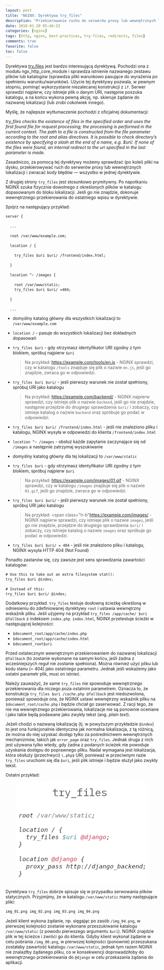 ```yaml
---
layout: post
title: "NGINX: Dyrektywa try_files"
description: "Przekierowanie ruchu do serwerów proxy lub wewnętrznych lokalizacji oraz zwracanie kodów błędów - wszystko za pomocą try_files."
date: 2018-01-20 05:44:23
categories: [nginx]
tags: [http, nginx, best-practices, try-files, redirects, files]
comments: true
favorite: false
toc: false
---
```


Dyrektywa [try_files](http://nginx.org/en/docs/http/ngx_http_core_module.html#try_files) jest bardzo interesującą dyrektywą. Pochodzi ona z modułu <span class="h-b">ngx_http_core_module</span> i sprawdza istnienie nazwanego zestawu plików lub katalogów (sprawdza pliki warunkowo pasujące do wyrażenia po spełnieniu warunku/warunków). Użycie tej dyrektywy pozwala, w pewnym stopniu, pominąć wykorzystanie niezalecanej konstrukcji z `if`. Serwer sprawdzi najpierw, czy istnieje plik o danym URI, następnie poszuka katalogu, a na końcu wykona pewną akcję, np. skieruje żądanie do nazwanej lokalizacji (lub zrobi cokolwiek innego).

Myślę, że najlepsze wytłumaczenie pochodzi z oficjalnej dokumentacji:

<p class="ext">
  <em>
    try_files checks the existence of files in the specified order and uses the first found file for request processing; the processing is performed in the current context. The path to a file is constructed from the file parameter according to the root and alias directives. It is possible to check directory’s existence by specifying a slash at the end of a name, e.g. $uri/. If none of the files were found, an internal redirect to the uri specified in the last parameter is made.
  </em>
</p>

Zasadniczo, za pomocą tej dyrektywy możemy sprawdzać (po kolei) pliki na dysku, przekierowywać ruch do serwerów proxy lub wewnętrznych lokalizacji i zwracać kody błędów — wszystko w jednej dyrektywie.

Z drugiej strony `try_files` jest stosunkowo prymitywny. Po napotkaniu NGINX szuka fizycznie dowolnego z określonych plików w katalogu dopasowanym do bloku lokalizacji. Jeśli go nie znajdzie, dokonuje wewnętrznego przekierowania do ostatniego wpisu w dyrektywie.

Spójrz na następujący przykład:

```nginx
server {

  ...

  root /var/www/example.com;

  location / {

    try_files $uri $uri/ /frontend/index.html;

  }

  location ^~ /images {

    root /var/www/static;
    try_files $uri $uri/ =404;

  }

  ...
```

- domyślny katalog główny dla wszystkich lokalizacji to `/var/www/example.com`
- `location /` - pasuje do wszystkich lokalizacji bez dokładnych dopasowań
- `try_files $uri` - gdy otrzymasz identyfikator URI zgodny z tym blokiem, spróbuj najpierw `$uri`

    > Na przykład: <span class="h-b">https://example.com/tools/en.js</span> - NGINX sprawdzi, czy w katalogu `/tools` znajduje się plik o nazwie `en.js`, jeśli go znajdzie, zwraca go w odpowiedzi.

- `try_files $uri $uri/` - jeśli pierwszy warunek nie został spełniony, spróbuj URI jako katalogu

    > Na przykład: <span class="h-b">https://example.com/backend/</span> - NGINX najpierw sprawdzi, czy istnieje plik o nazwie `backend`, jeśli go nie znajdzie, następnie przejdzie do drugiego sprawdzenia `$uri/` i zobaczy, czy istnieje katalog o nazwie `backend` oraz spróbuje go podać w odpowiedzi.

- `try_files $uri $uri/ /frontend/index.html` - jeśli nie znaleziono pliku i katalogu, NGINX wysyła w odpowiedzi do klienta `/frontend/index.html`

- `location ^~ /images` - obsłuż każde zapytanie zaczynające się od `/images` a następnie zatrzymaj wyszukiwanie
- domyślny katalog główny dla tej lokalizacji to `/var/www/static`
- `try_files $uri` - gdy otrzymasz identyfikator URI zgodny z tym blokiem, spróbuj najpierw `$uri`

    > Na przykład: <span class="h-b">https://example.com/images/01.gif</span> - NGINX sprawdzi, czy w katalogu `/images`  znajduje się plik o nazwie `01.gif`, jeśli go znajdzie, zwraca go w odpowiedzi.

- `try_files $uri $uri/` - jeśli pierwszy warunek nie został spełniony, spróbuj URI jako katalogu

    > Na przykład: <span class="h-b"https://example.com/images/</span> - NGINX najpierw sprawdzi, czy istnieje plik o nazwie `images`, jeśli go nie znajdzie, przejdzie do drugiego sprawdzenia `$uri/` i zobaczy, czy istnieje katalog o nazwie `images` oraz spróbuje go podać w odpowiedzi.

- `try_files $uri $uri/ = 404` - jeśli nie znaleziono pliku i katalogu, NGINX wysyła HTTP 404 (Not Found)

Ponadto zastanów się, czy zawsze jest sens sprawdzania zawartości katalogów:

```nginx
# Use this to take out an extra filesystem stat():
try_files $uri @index;

# Instead of this:
try_files $uri $uri/ @index;
```

Dodatkowy przykład. `try_files` testuje dosłowną ścieżkę określoną w odniesieniu do zdefiniowanej dyrektywy `root` i ustawia wewnętrzny wskaźnik pliku. Jeśli użyjemy na przykład `try_files /app/cache/ $uri @fallback` z indeksem `index.php index.html`, NGINX przetestuje ścieżki w następującej kolejności:

- `$document_root/app/cache/index.php`
- `$document_root/app/cache/index.html`
- `$document_root$uri`

Przed ostatecznym wewnętrznym przekierowaniem do nazwanej lokalizacji `@fallback` (to zostanie wykonane na samym końcu, jeśli żadna z wcześniejszych reguł nie zostanie spełniona). Można również użyć pliku lub kodu stanu (= 404) jako ostatniego parametru. Jednak jeśli wskażemy jako ostatni parametr plik, musi on istnieć.

Należy zauważyć, że same `try_files` nie spowoduje wewnętrznego przekierowania dla niczego poza ostatnim parametrem. Oznacza to, że konstrukcja `try_files $uri /cache.php @fallback` jest niedozwolona, ponieważ spowoduje ona, że NGINX ustawi wewnętrzny wskaźnik pliku na `$document_root/cache.php` i będzie chciał go zaserwować. Z racji tego, że nie ma wewnętrznego przekierowania, lokalizacje nie są ponownie oceniane i jako takie będą podawane jako zwykły tekst (ang. _plain text_).

Jeżeli chodzi o nazwaną lokalizację (tj. w powyższym przykładzie `@index`) to jest ona funkcjonalnie identyczna jak normalna lokalizacja, z tą różnicą, że można do niej uzyskać dostęp tylko za pośrednictwem wewnętrznych mechanizmów, takich jak `error_page` oraz `try_files`. Jednak druga z nich jest używana tylko wtedy, gdy żadna z podanych ścieżek nie powoduje uzyskania dostępu do poprawnego pliku. Nadal wymagana jest lokalizacja, która obsłuży (przechwyci) `\.php$` URI, ponieważ w przeciwnym razie `try_files` uruchomi się dla `$uri`, jeśli plik istnieje i będzie służył jako zwykły tekst.

Ostatni przykład:

<p align="center">
  <img src="/assets/img/posts/try_files_django.png">
</p>

Dyrektywa `try_files` dobrze spisuje się w przypadku serwowania plików statycznych. Przyjmijmy, że w katalogu `/var/www/static` mamy następujące pliki:

```bash
img_01.png img_02.png img_03.png img_04.png
```

Jeżeli klient wykona żądanie, np. sięgając po zasób `/img_04.png`, w pierwszej kolejności zostanie wykonane przeszukiwanie katalogu `/var/www/static` (z powodu pierwszego argumentu `$uri`). NGINX znajdzie plik w tej ścieżce i zwróci go do klienta. Gdyby klient wykonał żądanie w celu pobrania `/img_00.png`, w pierwszej kolejności (ponownie) przeszukana zostałaby zawartość katalogu `/var/www/static`, jednak tym razem NGINX nie znalazłby żądanego pliku, co w konsekwencji doprowadziłoby do wewnętrznego przekierowania do `@django` w celu przekazania żądania do aplikacji.
